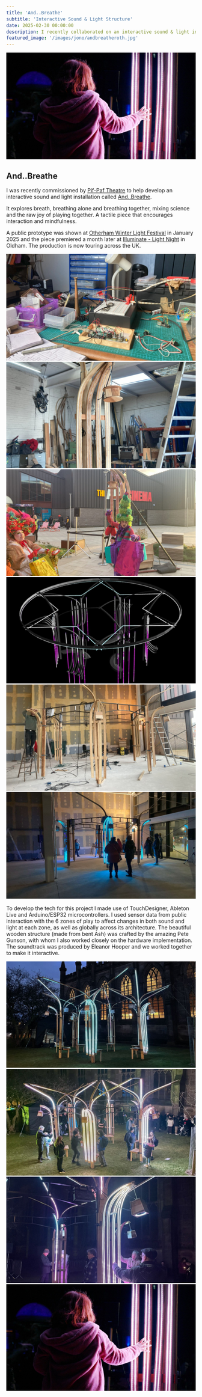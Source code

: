 ```yaml
---
title: 'And..Breathe'
subtitle: 'Interactive Sound & Light Structure'
date: 2025-02-30 00:00:00
description: I recently collaborated on an interactive sound & light installation with the wonderful Pif-Paf Theatre company
featured_image: '/images/jono/andbreatheroth.jpg'
---
```


![](/images/jono/oldham5.jpg)


## And..Breathe


I was recently commissioned by [Pif-Paf Theatre](https://pif-paf.co.uk) to help develop an interactive sound and light installation called [And..Breathe](https://pif-paf.co.uk/portfolio/and-breath).

It explores breath, breathing alone and breathing together, mixing science and the raw joy of playing together. A tactile piece that encourages interaction and mindfulness.

A public prototype was shown at [Otherham Winter Light Festival](https://fluxrotherham.org.uk/otherham-winter-light-festival-2025/) in January 2025 and the piece premiered a month later at [Illuminate - Light Night](https://hla.oldham.gov.uk/illuminate/) in Oldham. The production is now touring across the UK.


<div class="gallery" data-columns="3">
    <img src="/images/jono/deskab.jpg">
    <img src="/images/jono/ppworkshop3.jpg">
    <img src="/images/jono/ppxmasroth1.jpg">
	<img src="/images/jono/previspp.jpg">
    <img src="/images/jono/pprothwh1.jpg">
    <img src="/images/jono/andbreatheroth.jpg">
   
</div>

To develop the tech for this project I made use of TouchDesigner, Ableton Live and Arduino/ESP32 microcontrollers. I used sensor data from public interaction with the 6 zones of play to affect changes in both sound and light at each zone, as well as globally across its architecture. The beautiful wooden structure (made from bent Ash) was crafted by the amazing Pete Gunson, with whom I also worked closely on the hardware implementation. The soundtrack was produced by Eleanor Hooper and we worked together to make it interactive.

<div class="gallery" data-columns="1">
	<img src="/images/jono/oldham1.jpg">
	<img src="/images/jono/oldham2.jpg">
	<img src="/images/jono/oldham4.jpg">
	<img src="/images/jono/oldham5.jpg">
</div>


